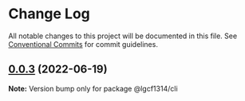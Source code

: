 # Change Log

All notable changes to this project will be documented in this file.
See [Conventional Commits](https://conventionalcommits.org) for commit guidelines.

## [0.0.3](https://github.com/liugangtaotie/learn-lerna/compare/v0.0.2...v0.0.3) (2022-06-19)

**Note:** Version bump only for package @lgcf1314/cli
